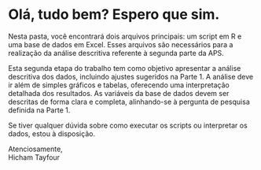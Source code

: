 # Olá, tudo bem? Espero que sim.

Nesta pasta, você encontrará dois arquivos principais: um script em R e uma base de dados em Excel. Esses arquivos são necessários para a realização da análise descritiva referente à segunda parte da APS.

Esta segunda etapa do trabalho tem como objetivo apresentar a análise descritiva dos dados, incluindo ajustes sugeridos na Parte 1. A análise deve ir além de simples gráficos e tabelas, oferecendo uma interpretação detalhada dos resultados. As variáveis da base de dados devem ser descritas de forma clara e completa, alinhando-se à pergunta de pesquisa definida na Parte 1.

Se tiver qualquer dúvida sobre como executar os scripts ou interpretar os dados, estou à disposição.

Atenciosamente,  
Hicham Tayfour
